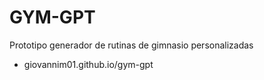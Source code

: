 # GYM-GPT
Prototipo generador de rutinas de gimnasio personalizadas

- giovannim01.github.io/gym-gpt
